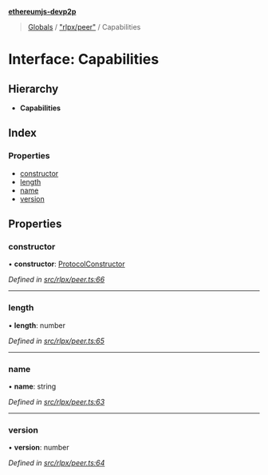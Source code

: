 **[ethereumjs-devp2p](../README.md)**

> [Globals](../README.md) / ["rlpx/peer"](../modules/_rlpx_peer_.md) / Capabilities

# Interface: Capabilities

## Hierarchy

* **Capabilities**

## Index

### Properties

* [constructor](_rlpx_peer_.capabilities.md#constructor)
* [length](_rlpx_peer_.capabilities.md#length)
* [name](_rlpx_peer_.capabilities.md#name)
* [version](_rlpx_peer_.capabilities.md#version)

## Properties

### constructor

•  **constructor**: [ProtocolConstructor](_index_.protocolconstructor.md)

*Defined in [src/rlpx/peer.ts:66](https://github.com/ethereumjs/ethereumjs-devp2p/blob/master/src/rlpx/peer.ts#L66)*

___

### length

•  **length**: number

*Defined in [src/rlpx/peer.ts:65](https://github.com/ethereumjs/ethereumjs-devp2p/blob/master/src/rlpx/peer.ts#L65)*

___

### name

•  **name**: string

*Defined in [src/rlpx/peer.ts:63](https://github.com/ethereumjs/ethereumjs-devp2p/blob/master/src/rlpx/peer.ts#L63)*

___

### version

•  **version**: number

*Defined in [src/rlpx/peer.ts:64](https://github.com/ethereumjs/ethereumjs-devp2p/blob/master/src/rlpx/peer.ts#L64)*
